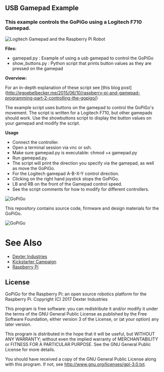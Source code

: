## USB Gamepad Example
### This example controls the GoPiGo using a Logitech F710 Gamepad.

![Logitech Gamepad and the Raspberry Pi Robot](https://raw.githubusercontent.com/DexterInd/GoPiGo/master/Software/Python/Examples/Gamepad/gpg_and_f710.jpg "GoPiGo Raspberry Pi Robot controlled with a Logitech Gamepad")


**Files:**
- gamepad.py : Example of using a usb gamepad to control the GoPiGo
- show_buttons.py : Python script that prints button values as they are pressed on the gamepad


**Overview:**

For an in-depth explanation of these script see [this blog post] (http://egoebelbecker.me/2015/06/10/raspberry-pi-and-gamepad-programming-part-2-controlling-the-gopigo/)

The example script uses buttons on the gamepad to control the GoPiGo's movement. The script is written for a Logitech F710, but other gamepads should work. Use the showbuttons script to display the button values on your gamepad and modify the script.

**Usage**
- Connect the controller.
- Open a terminal session via vnc or ssh.
- Make sure gamepad.py is executable:   chmod +x gamepad.py
- Run gamepad.py.
- The script will print the direction you specify via the gamepad, as well as move the GoPiGo.
- For the Logitech gamepad A-B-X-Y control direction.
- Clicking on the right hand joystick stops the GoPiGo.
- LB and RB on the front of the Gamepad control speed.
- See the script comments for how to modify for different controllers.



![ GoPiGo ](https://raw.githubusercontent.com/DexterInd/GoPiGo/master/GoPiGo_Chassis-300.jpg)

This repository contains source code, firmware and design materials for the GoPiGo.

![ GoPiGo ](https://raw.githubusercontent.com/DexterInd/GoPiGo/master/GoPiGo_Front_Facing_Camera300.jpg)

# See Also

- [Dexter Industries](http://www.dexterindustries.com/GoPiGo)
- [Kickstarter Campaign](http://kck.st/Q6vVOP)
- [Raspberry Pi](http://www.raspberrypi.org/)


## License
GoPiGo for the Raspberry Pi: an open source robotics platform for the Raspberry Pi.
Copyright (C) 2017  Dexter Industries

This program is free software: you can redistribute it and/or modify
it under the terms of the GNU General Public License as published by
the Free Software Foundation, either version 3 of the License, or
(at your option) any later version.

This program is distributed in the hope that it will be useful,
but WITHOUT ANY WARRANTY; without even the implied warranty of
MERCHANTABILITY or FITNESS FOR A PARTICULAR PURPOSE.  See the
GNU General Public License for more details.

You should have received a copy of the GNU General Public License
along with this program.  If not, see <http://www.gnu.org/licenses/gpl-3.0.txt>.
